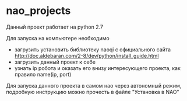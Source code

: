 # nao_projects
Данный проект работает на python 2.7

Для запуска на компьютере необходимо
- загрузить установить библиотеку naoqi с официального сайта http://doc.aldebaran.com/2-8/dev/python/install_guide.html
- загрузить данный проект к себе
- узнать ip робота и оказать его внизу интересующего проекта, как правило name(ip, port)

Для запуска данного проекта в самом нао через автономный режим, подробную инструкцию можно прочесть в файле "Установка в NAO"
